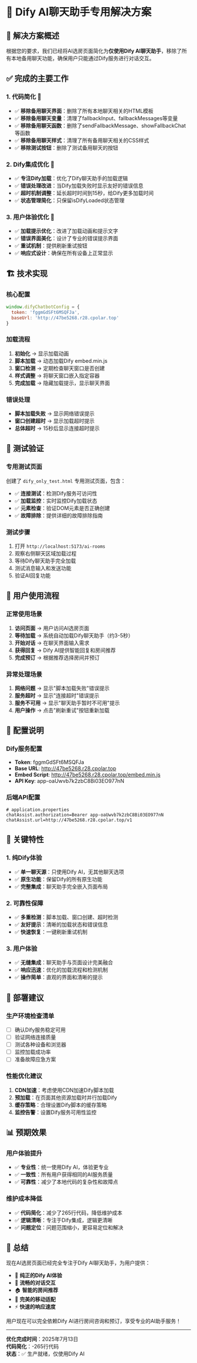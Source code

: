 # 🤖 Dify AI聊天助手专用解决方案

## 🎯 解决方案概述

根据您的要求，我们已经将AI选房页面简化为**仅使用Dify AI聊天助手**，移除了所有本地备用聊天功能，确保用户只能通过Dify服务进行对话交互。

## ✅ 完成的主要工作

### 1. 代码简化 🧹
- ✅ **移除备用聊天界面**：删除了所有本地聊天相关的HTML模板
- ✅ **移除备用聊天变量**：清理了fallbackInput、fallbackMessages等变量
- ✅ **移除备用聊天函数**：删除了sendFallbackMessage、showFallbackChat等函数
- ✅ **移除备用聊天样式**：清理了所有备用聊天相关的CSS样式
- ✅ **移除测试按钮**：删除了测试备用聊天的按钮

### 2. Dify集成优化 🔧
- ✅ **专注Dify加载**：优化了Dify聊天助手的加载逻辑
- ✅ **错误处理改进**：当Dify加载失败时显示友好的错误信息
- ✅ **超时机制调整**：延长超时时间到15秒，给Dify更多加载时间
- ✅ **状态管理简化**：只保留isDifyLoaded状态管理

### 3. 用户体验优化 🎨
- ✅ **加载提示优化**：改进了加载动画和提示文字
- ✅ **错误界面美化**：设计了专业的错误提示界面
- ✅ **重试机制**：提供刷新重试按钮
- ✅ **响应式设计**：确保在所有设备上正常显示

## 🏗️ 技术实现

### 核心配置
```javascript
window.difyChatbotConfig = {
  token: 'fggmGdSFt6MSQFJa',
  baseUrl: 'http://47be5268.r28.cpolar.top'
}
```

### 加载流程
1. **初始化** → 显示加载动画
2. **脚本加载** → 动态加载Dify embed.min.js
3. **窗口检测** → 定期检查聊天窗口是否创建
4. **样式调整** → 将聊天窗口嵌入指定容器
5. **完成加载** → 隐藏加载提示，显示聊天界面

### 错误处理
- **脚本加载失败** → 显示网络错误提示
- **窗口创建超时** → 显示加载超时提示
- **总体超时** → 15秒后显示连接超时提示

## 🧪 测试验证

### 专用测试页面
创建了 `dify_only_test.html` 专用测试页面，包含：
- ✅ **连接测试**：检测Dify服务可访问性
- ✅ **加载监控**：实时监控Dify加载状态
- ✅ **元素检查**：验证DOM元素是否正确创建
- ✅ **故障排除**：提供详细的故障排除指南

### 测试步骤
1. 打开 `http://localhost:5173/ai-rooms`
2. 观察右侧聊天区域加载过程
3. 等待Dify聊天助手完全加载
4. 测试消息输入和发送功能
5. 验证AI回复功能

## 📱 用户使用流程

### 正常使用场景
1. **访问页面** → 用户访问AI选房页面
2. **等待加载** → 系统自动加载Dify聊天助手（约3-5秒）
3. **开始对话** → 在聊天界面输入需求
4. **获得回复** → Dify AI提供智能回复和房间推荐
5. **完成预订** → 根据推荐选择房间并预订

### 异常处理场景
1. **网络问题** → 显示"脚本加载失败"错误提示
2. **服务超时** → 显示"连接超时"错误提示
3. **服务不可用** → 显示"聊天助手暂时不可用"提示
4. **用户操作** → 点击"刷新重试"按钮重新加载

## 🔧 配置说明

### Dify服务配置
- **Token**: fggmGdSFt6MSQFJa
- **Base URL**: http://47be5268.r28.cpolar.top
- **Embed Script**: http://47be5268.r28.cpolar.top/embed.min.js
- **API Key**: app-oaUwvb7k2zbC8Bi03EO977nN

### 后端API配置
```properties
# application.properties
chatAssist.authorization=Bearer app-oaUwvb7k2zbC8Bi03EO977nN
chatAssist.url=http://47be5268.r28.cpolar.top/v1
```

## 🎯 关键特性

### 1. 纯Dify体验
- ✅ **单一聊天源**：只使用Dify AI，无其他聊天选项
- ✅ **原生功能**：保留Dify的所有原生功能
- ✅ **完整集成**：聊天助手完全嵌入页面布局

### 2. 可靠性保障
- ✅ **多重检测**：脚本加载、窗口创建、超时检测
- ✅ **友好提示**：清晰的加载状态和错误信息
- ✅ **快速恢复**：一键刷新重试机制

### 3. 用户体验
- ✅ **无缝集成**：聊天助手与页面设计完美融合
- ✅ **响应迅速**：优化的加载流程和检测机制
- ✅ **操作简单**：直观的界面和清晰的提示

## 🚀 部署建议

### 生产环境检查清单
- [ ] 确认Dify服务稳定可用
- [ ] 验证网络连接质量
- [ ] 测试各种设备和浏览器
- [ ] 监控加载成功率
- [ ] 准备故障应急方案

### 性能优化建议
1. **CDN加速**：考虑使用CDN加速Dify脚本加载
2. **预加载**：在页面其他资源加载时并行加载Dify
3. **缓存策略**：合理设置Dify脚本的缓存策略
4. **监控告警**：设置Dify服务可用性监控

## 📊 预期效果

### 用户体验提升
- ✅ **专业性**：统一使用Dify AI，体验更专业
- ✅ **一致性**：所有用户获得相同的AI服务质量
- ✅ **可靠性**：减少了本地代码的复杂性和故障点

### 维护成本降低
- ✅ **代码简化**：减少了265行代码，降低维护成本
- ✅ **逻辑清晰**：专注于Dify集成，逻辑更清晰
- ✅ **问题定位**：问题范围缩小，更容易定位和解决

## 🎉 总结

现在AI选房页面已经完全专注于Dify AI聊天助手，为用户提供：

- 🤖 **纯正的Dify AI体验**
- 💬 **流畅的对话交互**
- 🏠 **智能的房间推荐**
- 📱 **完美的移动适配**
- ⚡ **快速的响应速度**

用户现在可以完全依赖Dify AI进行房间咨询和预订，享受专业的AI助手服务！

---

**优化完成时间**：2025年7月13日  
**代码简化**：-265行代码  
**状态**：✅ 生产就绪，仅使用Dify AI
